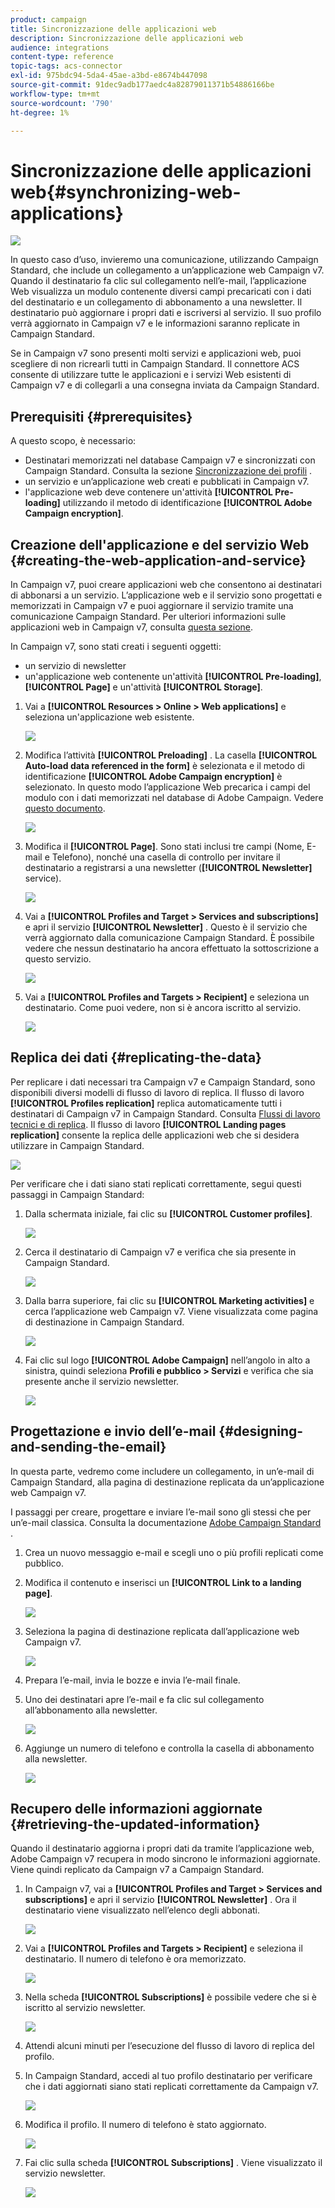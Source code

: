 ```yaml
---
product: campaign
title: Sincronizzazione delle applicazioni web
description: Sincronizzazione delle applicazioni web
audience: integrations
content-type: reference
topic-tags: acs-connector
exl-id: 975bdc94-5da4-45ae-a3bd-e8674b447098
source-git-commit: 91dec9adb177aedc4a82879011371b54886166be
workflow-type: tm+mt
source-wordcount: '790'
ht-degree: 1%

---
```


# Sincronizzazione delle applicazioni web{#synchronizing-web-applications}

![](../../assets/v7-only.svg)

In questo caso d’uso, invieremo una comunicazione, utilizzando Campaign Standard, che include un collegamento a un’applicazione web Campaign v7. Quando il destinatario fa clic sul collegamento nell’e-mail, l’applicazione Web visualizza un modulo contenente diversi campi precaricati con i dati del destinatario e un collegamento di abbonamento a una newsletter. Il destinatario può aggiornare i propri dati e iscriversi al servizio. Il suo profilo verrà aggiornato in Campaign v7 e le informazioni saranno replicate in Campaign Standard.

Se in Campaign v7 sono presenti molti servizi e applicazioni web, puoi scegliere di non ricrearli tutti in Campaign Standard. Il connettore ACS consente di utilizzare tutte le applicazioni e i servizi Web esistenti di Campaign v7 e di collegarli a una consegna inviata da Campaign Standard.

## Prerequisiti {#prerequisites}

A questo scopo, è necessario:

* Destinatari memorizzati nel database Campaign v7 e sincronizzati con Campaign Standard. Consulta la sezione [Sincronizzazione dei profili](../../integrations/using/synchronizing-profiles.md) .
* un servizio e un’applicazione web creati e pubblicati in Campaign v7.
* l&#39;applicazione web deve contenere un&#39;attività **[!UICONTROL Pre-loading]** utilizzando il metodo di identificazione **[!UICONTROL Adobe Campaign encryption]**.

## Creazione dell&#39;applicazione e del servizio Web {#creating-the-web-application-and-service}

In Campaign v7, puoi creare applicazioni web che consentono ai destinatari di abbonarsi a un servizio. L’applicazione web e il servizio sono progettati e memorizzati in Campaign v7 e puoi aggiornare il servizio tramite una comunicazione Campaign Standard. Per ulteriori informazioni sulle applicazioni web in Campaign v7, consulta [questa sezione](../../web/using/adding-fields-to-a-web-form.md#subscription-checkboxes).

In Campaign v7, sono stati creati i seguenti oggetti:

* un servizio di newsletter
* un&#39;applicazione web contenente un&#39;attività **[!UICONTROL Pre-loading]**, **[!UICONTROL Page]** e un&#39;attività **[!UICONTROL Storage]**.

1. Vai a **[!UICONTROL Resources > Online > Web applications]** e seleziona un&#39;applicazione web esistente.

   ![](assets/acs_connect_lp_2.png)

1. Modifica l’attività **[!UICONTROL Preloading]** . La casella **[!UICONTROL Auto-load data referenced in the form]** è selezionata e il metodo di identificazione **[!UICONTROL Adobe Campaign encryption]** è selezionato. In questo modo l’applicazione Web precarica i campi del modulo con i dati memorizzati nel database di Adobe Campaign. Vedere [questo documento](../../web/using/publishing-a-web-form.md#pre-loading-the-form-data).

   ![](assets/acs_connect_lp_4.png)

1. Modifica il **[!UICONTROL Page]**. Sono stati inclusi tre campi (Nome, E-mail e Telefono), nonché una casella di controllo per invitare il destinatario a registrarsi a una newsletter (**[!UICONTROL Newsletter]** service).

   ![](assets/acs_connect_lp_3.png)

1. Vai a **[!UICONTROL Profiles and Target > Services and subscriptions]** e apri il servizio **[!UICONTROL Newsletter]** . Questo è il servizio che verrà aggiornato dalla comunicazione Campaign Standard. È possibile vedere che nessun destinatario ha ancora effettuato la sottoscrizione a questo servizio.

   ![](assets/acs_connect_lp_5.png)

1. Vai a **[!UICONTROL Profiles and Targets > Recipient]** e seleziona un destinatario. Come puoi vedere, non si è ancora iscritto al servizio.

   ![](assets/acs_connect_lp_6.png)

## Replica dei dati {#replicating-the-data}

Per replicare i dati necessari tra Campaign v7 e Campaign Standard, sono disponibili diversi modelli di flusso di lavoro di replica. Il flusso di lavoro **[!UICONTROL Profiles replication]** replica automaticamente tutti i destinatari di Campaign v7 in Campaign Standard. Consulta [Flussi di lavoro tecnici e di replica](../../integrations/using/acs-connector-principles-and-data-cycle.md#technical-and-replication-workflows). Il flusso di lavoro **[!UICONTROL Landing pages replication]** consente la replica delle applicazioni web che si desidera utilizzare in Campaign Standard.

![](assets/acs_connect_lp_1.png)

Per verificare che i dati siano stati replicati correttamente, segui questi passaggi in Campaign Standard:

1. Dalla schermata iniziale, fai clic su **[!UICONTROL Customer profiles]**.

   ![](assets/acs_connect_lp_7.png)

1. Cerca il destinatario di Campaign v7 e verifica che sia presente in Campaign Standard.

   ![](assets/acs_connect_lp_8.png)

1. Dalla barra superiore, fai clic su **[!UICONTROL Marketing activities]** e cerca l’applicazione web Campaign v7. Viene visualizzata come pagina di destinazione in Campaign Standard.

   ![](assets/acs_connect_lp_9.png)

1. Fai clic sul logo **[!UICONTROL Adobe Campaign]** nell’angolo in alto a sinistra, quindi seleziona **Profili e pubblico > Servizi** e verifica che sia presente anche il servizio newsletter.

   ![](assets/acs_connect_lp_10.png)

## Progettazione e invio dell’e-mail {#designing-and-sending-the-email}

In questa parte, vedremo come includere un collegamento, in un’e-mail di Campaign Standard, alla pagina di destinazione replicata da un’applicazione web Campaign v7.

I passaggi per creare, progettare e inviare l’e-mail sono gli stessi che per un’e-mail classica. Consulta la documentazione [Adobe Campaign Standard](https://experienceleague.adobe.com/docs/campaign-standard.html?lang=it) .

1. Crea un nuovo messaggio e-mail e scegli uno o più profili replicati come pubblico.
1. Modifica il contenuto e inserisci un **[!UICONTROL Link to a landing page]**.

   ![](assets/acs_connect_lp_12.png)

1. Seleziona la pagina di destinazione replicata dall’applicazione web Campaign v7.

   ![](assets/acs_connect_lp_13.png)

1. Prepara l’e-mail, invia le bozze e invia l’e-mail finale.
1. Uno dei destinatari apre l’e-mail e fa clic sul collegamento all’abbonamento alla newsletter.

   ![](assets/acs_connect_lp_14.png)

1. Aggiunge un numero di telefono e controlla la casella di abbonamento alla newsletter.

   ![](assets/acs_connect_lp_15.png)

## Recupero delle informazioni aggiornate {#retrieving-the-updated-information}

Quando il destinatario aggiorna i propri dati da tramite l’applicazione web, Adobe Campaign v7 recupera in modo sincrono le informazioni aggiornate. Viene quindi replicato da Campaign v7 a Campaign Standard.

1. In Campaign v7, vai a **[!UICONTROL Profiles and Target > Services and subscriptions]** e apri il servizio **[!UICONTROL Newsletter]** . Ora il destinatario viene visualizzato nell’elenco degli abbonati.

   ![](assets/acs_connect_lp_16.png)

1. Vai a **[!UICONTROL Profiles and Targets > Recipient]** e seleziona il destinatario. Il numero di telefono è ora memorizzato.

   ![](assets/acs_connect_lp_17.png)

1. Nella scheda **[!UICONTROL Subscriptions]** è possibile vedere che si è iscritto al servizio newsletter.

   ![](assets/acs_connect_lp_18.png)

1. Attendi alcuni minuti per l’esecuzione del flusso di lavoro di replica del profilo.
1. In Campaign Standard, accedi al tuo profilo destinatario per verificare che i dati aggiornati siano stati replicati correttamente da Campaign v7.

   ![](assets/acs_connect_lp_19.png)

1. Modifica il profilo. Il numero di telefono è stato aggiornato.

   ![](assets/acs_connect_lp_20.png)

1. Fai clic sulla scheda **[!UICONTROL Subscriptions]** . Viene visualizzato il servizio newsletter.

   ![](assets/acs_connect_lp_21.png)
